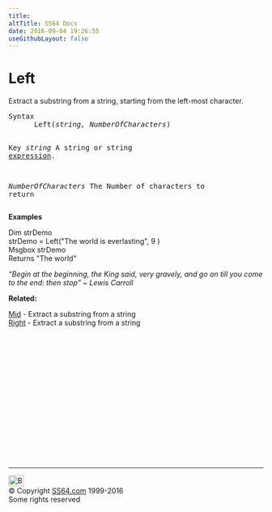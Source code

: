 ```yaml
---
title:
altTitle: SS64 Docs
date: 2016-09-04 19:26:55
useGithubLayout: false
---
```

<!-- #BeginLibraryItem "/Library/head_vb.lbi" --><!-- #EndLibraryItem --><h1>Left</h1> 
<p> Extract a substring from a string, starting from the left-most character.</p>
<pre>Syntax
      Left(<i>string, NumberOfCharacters</i>)

Key
   <i>string</i>              A string or string <a href="stringexpression.html">expression</a>.

   <i>NumberOfCharacters  </i>The Number of characters to return</pre>
<p> <b>Examples</b></p>
<p><span class="code">Dim strDemo<br>
strDemo = Left("The world is everlasting", 9 )<br>
Msgbox strDemo <br>
</span>Returns <span class="code">"The world"</span></p>
<p class="quote"><i>“Begin at the beginning, the King said, very gravely, and go on till you come to the end: then stop” ~ Lewis Carroll</i></p>
<p><b>Related:</b></p>
<p><a href="mid.html">Mid</a> - Extract a substring from a string<br>
<a href="right.html">Right</a> - Extract a substring from a string</p><!-- #BeginLibraryItem "/Library/foot_vb.lbi" --><p>
<!-- VB300 -->
<ins class="adsbygoogle" style="display:inline-block;width:300px;height:250px" data-ad-client="ca-pub-6140977852749469" data-ad-slot="1683739502"></ins>
<script>
(adsbygoogle = window.adsbygoogle || []).push({});
</script></p>
<hr>
<div id="bl" class="footer"><a href="left.html#"><img src="../images/top.png" width="30" height="22" alt="Back to the Top"></a></div>
<div id="br" class="footer, tagline">© Copyright <a href="../index.html">SS64.com</a> 1999-2016<br>
Some rights reserved</div><!-- #EndLibraryItem -->

